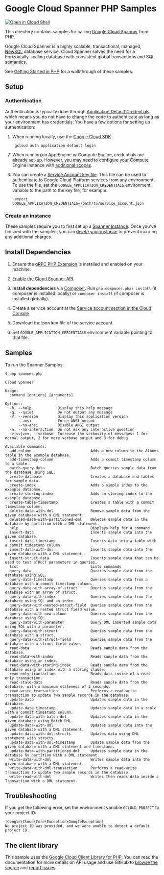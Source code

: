 Google Cloud Spanner PHP Samples
================================

[![Open in Cloud Shell][shell_img]][shell_link]

[shell_img]: http://gstatic.com/cloudssh/images/open-btn.svg
[shell_link]: https://console.cloud.google.com/cloudshell/open?git_repo=https://github.com/googlecloudplatform/php-docs-samples&page=editor&working_dir=spanner

This directory contains samples for calling [Google Cloud Spanner][spanner]
from PHP.

Google Cloud Spanner is a highly scalable, transactional, managed,
[NewSQL][newsql] database service. Cloud Spanner solves the need for a
horizontally-scaling database with consistent global transactions and SQL
semantics.

See [Getting Started in PHP][getting-started-php]
for a walkthrough of these samples.

[spanner]: https://cloud.google.com/spanner/docs/reference/libraries
[newsql]: https://en.wikipedia.org/wiki/NewSQL
[getting-started-php]: https://cloud.google.com/spanner/docs/getting-started/php/

## Setup

### Authentication

Authentication is typically done through [Application Default Credentials][adc]
which means you do not have to change the code to authenticate as long as
your environment has credentials. You have a few options for setting up
authentication:

1. When running locally, use the [Google Cloud SDK][google-cloud-sdk]

        gcloud auth application-default login

1. When running on App Engine or Compute Engine, credentials are already
   set-up. However, you may need to configure your Compute Engine instance
   with [additional scopes][additional_scopes].

1. You can create a [Service Account key file][service_account_key_file]. This file can be used to
   authenticate to Google Cloud Platform services from any environment. To use
   the file, set the ``GOOGLE_APPLICATION_CREDENTIALS`` environment variable to
   the path to the key file, for example:

        export GOOGLE_APPLICATION_CREDENTIALS=/path/to/service_account.json

[adc]: https://cloud.google.com/docs/authentication#getting_credentials_for_server-centric_flow
[additional_scopes]: https://cloud.google.com/compute/docs/authentication#using
[service_account_key_file]: https://developers.google.com/identity/protocols/OAuth2ServiceAccount#creatinganaccount

### Create an instance

These samples require you to first set up a [Spanner Instance][create-instance].
Once you've finished with the samples, you can [delete your instance][delete-instance]
to prevent incuring any additional charges.

[create-instance]: https://cloud.google.com/spanner/docs/create-manage-instances
[delete-instance]: https://cloud.google.com/spanner/docs/create-manage-instances#delete-instance

## Install Dependencies

1. Ensure the [gRPC PHP Extension][php_grpc] is installed and enabled on your machine.
1. [Enable the Cloud Spanner API](https://console.cloud.google.com/flows/enableapi?apiid=spanner.googleapis.com).

1. **Install dependencies** via [Composer](http://getcomposer.org/doc/00-intro.md).
    Run `php composer.phar install` (if composer is installed locally) or `composer install`
    (if composer is installed globally).

1. Create a service account at the
[Service account section in the Cloud Console](https://console.cloud.google.com/iam-admin/serviceaccounts/)

1. Download the json key file of the service account.

1. Set `GOOGLE_APPLICATION_CREDENTIALS` environment variable pointing to that file.

## Samples

To run the Spanner Samples:

    $ php spanner.php

    Cloud Spanner

    Usage:
      command [options] [arguments]

    Options:
      -h, --help            Display this help message
      -q, --quiet           Do not output any message
      -V, --version         Display this application version
          --ansi            Force ANSI output
          --no-ansi         Disable ANSI output
      -n, --no-interaction  Do not ask any interactive question
      -v|vv|vvv, --verbose  Increase the verbosity of messages: 1 for normal output, 2 for more verbose output and 3 for debug

    Available commands:
      add-column                           Adds a new column to the Albums table in the example database.
      add-timestamp-column                 Adds a commit timestamp column to a table.
      batch-query-data                     Batch queries sample data from the database using SQL.
      create-database                      Creates a database and tables for sample data.
      create-index                         Adds a simple index to the example database.
      create-storing-index                 Adds an storing index to the example database.
      create-table-timestamp               Creates a table with a commit timestamp column.
      delete-data-with-dml                 Remove sample data from the given database with a DML statement.
      deleted-data-with-partitioned-dml    Deletes sample data in the database by partition with a DML statement.
      help                                 Displays help for a command
      insert-data                          Inserts sample data into the given database.
      insert-data-timestamp                Inserts data into a table with a commit timestamp column.
      insert-data-with-dml                 Inserts sample data into the given database with a DML statement.
      insert-struct-data                   Inserts sample data that can be used to test STRUCT parameters in queries.
      list                                 Lists commands
      query-data                           Queries sample data from the database using SQL.
      query-data-timestamp                 Queries sample data from a database with a commit timestamp column.
      query-data-with-array-of-struct      Queries sample data from the database with an array of struct.
      query-data-with-index                Queries sample data from the database using SQL and an index.
      query-data-with-nested-struct-field  Queries sample data from the database with a nested struct field value.
      query-data-with-new-column           Queries sample data from the database using SQL.
      query-data-with-parameter            Query DML inserted sample data using SQL with a parameter.
      query-data-with-struct               Queries sample data from the database with a struct.
      query-data-with-struct-field         Queries sample data from the database with a struct field value.
      read-data                            Reads sample data from the database.
      read-data-with-index                 Reads sample data from the database using an index.
      read-data-with-storing-index         Reads sample data from the database using an index with a storing clause.
      read-only-transaction                Reads data inside of a read-only transaction.
      read-stale-data                      Reads sample data from the database, with a maximum staleness of 3 seconds.
      read-write-transaction               Performs a read-write transaction to update two sample records in the database.
      update-data                          Updates sample data in the database.
      update-data-timestamp                Updates sample data in a table with a commit timestamp column.
      update-data-with-batch-dml           Updates sample data in the given database using Batch DML.
      update-data-with-dml                 Updates sample data into the given database with a DML statement.
      update-data-with-dml-structs         Updates data using DML statement with structs.
      update-data-with-dml-timestamp       Update sample data from the given database with a DML statement and timestamp.
      update-data-with-partitioned-dml     Updates sample data in the database by partition with a DML statement.
      write-data-with-dml                  Writes sample data into the given database with a DML statement.
      write-data-with-dml-transaction      Performs a read-write transaction to update two sample records in the database.
      write-read-with-dml                  Writes then reads data inside a Transaction with a DML statement.


## Troubleshooting

If you get the following error, set the environment variable `GCLOUD_PROJECT` to your project ID:

```
[Google\Cloud\Core\Exception\GoogleException]
No project ID was provided, and we were unable to detect a default project ID.
```

## The client library

This sample uses the [Google Cloud Client Library for PHP][google-cloud-php].
You can read the documentation for more details on API usage and use GitHub
to [browse the source][google-cloud-php-source] and  [report issues][google-cloud-php-issues].

[php_grpc]: http://cloud.google.com/php/grpc
[google-cloud-php]: https://googlecloudplatform.github.io/google-cloud-php
[google-cloud-php-source]: https://github.com/GoogleCloudPlatform/google-cloud-php
[google-cloud-php-issues]: https://github.com/GoogleCloudPlatform/google-cloud-php/issues
[google-cloud-sdk]: https://cloud.google.com/sdk/
